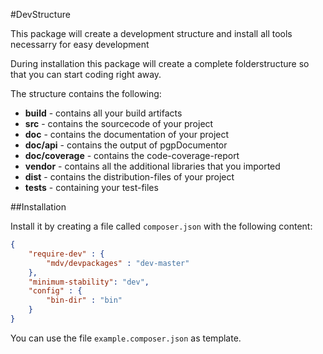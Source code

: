 #DevStructure

This package will create a development structure and install all tools
necessarry for easy development

During installation this package will create a complete folderstructure so that
you can start coding right away.

The structure contains the following:

* **build** - contains all your build artifacts
* **src**   - contains the sourcecode of your project
* **doc**   - contains the documentation of your project
* **doc/api** - contains the output of pgpDocumentor
* **doc/coverage** - contains the code-coverage-report
* **vendor** - contains all the additional libraries that you imported
* **dist**  - contains the distribution-files of your project
* **tests** - containing your test-files

##Installation

Install it by creating a file called ```composer.json``` with the following
content:

```JSON
{
    "require-dev" : {
        "mdv/devpackages" : "dev-master"
    },
    "minimum-stability": "dev",
    "config" : {
        "bin-dir" : "bin"
    }
}
```

You can use the file ```example.composer.json``` as template.
